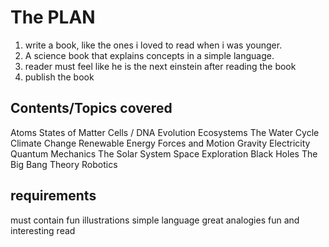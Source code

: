 # The PLAN
1) write a book, like the ones i loved to read when i was younger. 
2) A science book that explains concepts in a simple language.
3) reader must feel like he is the next einstein after reading the book
4) publish the book

## Contents/Topics covered
Atoms
States of Matter
Cells / DNA
Evolution
Ecosystems
The Water Cycle
Climate Change
Renewable Energy
Forces and Motion
Gravity
Electricity
Quantum Mechanics
The Solar System
Space Exploration
Black Holes
The Big Bang Theory
Robotics

## requirements
must contain fun illustrations
simple language
great analogies
fun and interesting read
